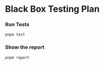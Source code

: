 # Black Box Testing Plan

### Run Tests

```sh
pnpm test
```

### Show the report

```sh
pnpm report
```
